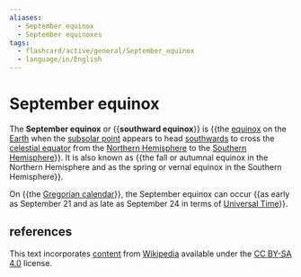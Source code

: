 ```yaml
---
aliases:
  - September equinox
  - September equinoxes
tags:
  - flashcard/active/general/September_equinox
  - language/in/English
---
```


# September equinox

The __September equinox__ or {{__southward equinox__}} is {{the [equinox](equinox.md) on the [Earth](Earth.md) when the [subsolar point](subsolar%20point.md) appears to head [southwards](south.md) to cross the [celestial equator](celestial%20equator.md) from the [Northern Hemisphere](Northern%20Hemisphere.md) to the [Southern Hemisphere](Southern%20Hemisphere.md)}}. It is also known as {{the fall or autumnal equinox in the Northern Hemisphere and as the spring or vernal equinox in the Southern Hemisphere}}. <!--SR:!2024-09-06,47,290!2024-09-16,50,270!2025-01-07,126,290-->

On {{the [Gregorian calendar](Gregorian%20calendar.md)}}, the September equinox can occur {{as early as September 21 and as late as September 24 in terms of [Universal Time](Universal%20Time.md)}}. <!--SR:!2024-10-05,70,310!2024-09-12,19,250-->

## references

This text incorporates [content](https://en.wikipedia.org/wiki/September_equinox) from [Wikipedia](Wikipedia.md) available under the [CC BY-SA 4.0](https://creativecommons.org/licenses/by-sa/4.0/) license.
